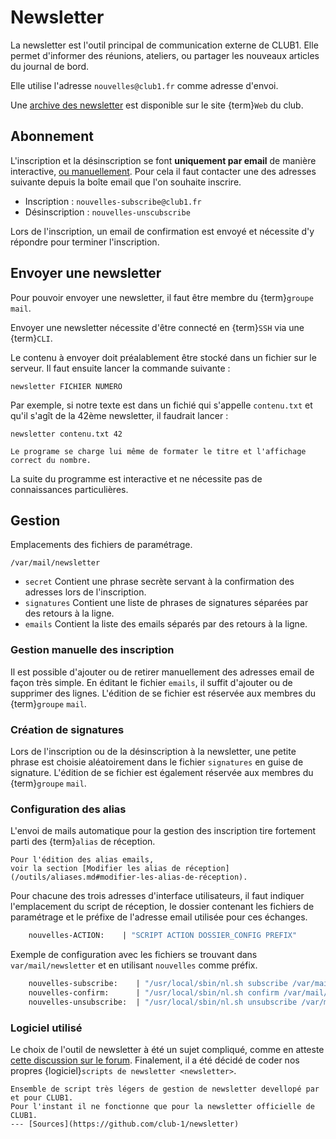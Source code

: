 Newsletter
==========

La newsletter est l'outil principal de communication externe de CLUB1.
Elle permet d'informer des réunions, ateliers, ou partager les nouveaux articles du journal de bord.

Elle utilise l'adresse `nouvelles@club1.fr` comme adresse d'envoi.

Une [archive des newsletter](https://club1.fr/newsletters) est disponible sur le site {term}`Web` du club.

Abonnement
----------

L'inscription et la désinscription se font __uniquement par email__ de manière interactive,
[ou manuellement](#gestion-manuelle-des-inscription).
Pour cela il faut contacter une des adresses suivante depuis la boîte email que l'on souhaite inscrire.

- Inscription : `nouvelles-subscribe@club1.fr`
- Désinscription : `nouvelles-unscubscribe`

Lors de l'inscription,
un email de confirmation est envoyé et nécessite d'y répondre pour terminer l'inscription.

Envoyer une newsletter
----------------------

Pour pouvoir envoyer une newsletter, il faut être membre du {term}`groupe` `mail`.

Envoyer une newsletter nécessite d'être connecté en {term}`SSH` via une {term}`CLI`.

Le contenu à envoyer doit préalablement être stocké dans un fichier sur le serveur.
Il faut ensuite lancer la commande suivante :

    newsletter FICHIER NUMERO

Par exemple, si notre texte est dans un fichié qui s'appelle `contenu.txt`
et qu'il s'agît de la 42ème newsletter, il faudrait lancer :

    newsletter contenu.txt 42

```{tip}
Le programe se charge lui même de formater le titre et l'affichage correct du nombre.
```

La suite du programme est interactive et ne nécessite pas de connaissances particulières.


Gestion
-------

Emplacements des fichiers de paramétrage.

    /var/mail/newsletter


- `secret` Contient une phrase secrète servant à la confirmation des adresses lors de l'inscription.
- `signatures` Contient une liste de phrases de signatures séparées par des retours à la ligne.
- `emails` Contient la liste des emails séparés par des retours à la ligne.


### Gestion manuelle des inscription

Il est possible d'ajouter ou de retirer manuellement des adresses email de façon très simple.
En éditant le fichier `emails`, il suffit d'ajouter ou de supprimer des lignes.
L'édition de se fichier est réservée aux membres du {term}`groupe` `mail`.


### Création de signatures

Lors de l'inscription ou de la désinscription à la newsletter,
une petite phrase est choisie aléatoirement dans le fichier `signatures` en guise de signature.
L'édition de se fichier est également réservée aux membres du {term}`groupe` `mail`.


### Configuration des alias

L'envoi de mails automatique pour la gestion des inscription tire fortement parti des {term}`alias` de réception.

```{admonition} Voir aussi
Pour l'édition des alias emails,
voir la section [Modifier les alias de réception](/outils/aliases.md#modifier-les-alias-de-réception).
```

Pour chacune des trois adresses d'interface utilisateurs, il faut indiquer l'emplacement du script de réception,
le dossier contenant les fichiers de paramétrage et le préfixe de l'adresse email utilisée pour ces échanges.

```makefile
    nouvelles-ACTION:    | "SCRIPT ACTION DOSSIER_CONFIG PREFIX"
```

Exemple de configuration avec les fichiers se trouvant dans `var/mail/newsletter`
et en utilisant `nouvelles` comme préfix.

```makefile
    nouvelles-subscribe:    | "/usr/local/sbin/nl.sh subscribe /var/mail/newsletter nouvelles"
    nouvelles-confirm:      | "/usr/local/sbin/nl.sh confirm /var/mail/newsletter nouvelles"
    nouvelles-unsubscribe:  | "/usr/local/sbin/nl.sh unsubscribe /var/mail/newsletter nouvelles"
```

### Logiciel utilisé

Le choix de l'outil de newsletter à été un sujet compliqué,
comme en atteste [cette discussion sur le forum](https://forum.club1.fr/d/69).
Finalement, il a été décidé de coder nos propres {logiciel}`scripts de newsletter <newsletter>`.

```{logiciel} newsletter
Ensemble de script très légers de gestion de newsletter devellopé par et pour CLUB1.
Pour l'instant il ne fonctionne que pour la newsletter officielle de CLUB1.
--- [Sources](https://github.com/club-1/newsletter)
```
